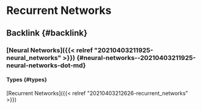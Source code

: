 # Recurrent Networks


## Backlink {#backlink}


### [Neural Networks]({{< relref "20210403211925-neural_networks" >}}) {#neural-networks--20210403211925-neural-networks-dot-md}


#### Types {#types}

[Recurrent Networks]({{< relref "20210403212626-recurrent_networks" >}})
